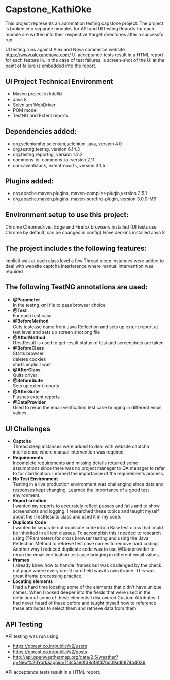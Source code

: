 # Capstone_KathiOke
This project represents an automation testing capstone project. 
The project is broken into separate modules for API and UI testing
Reports for each module are written into their respective /target directories after a successful run.

UI testing runs against Alex and Nova commerce website https://www.alexandnova.com/
UI acceptance tests result in a HTML report for each feature in. In the case of test failures, a screen-shot of the UI at the point of failure is embedded into the report.

## UI Project Technical Environment

* Maven project in IntelliJ
* Java 8
* Selenium WebDriver
* POM model
* TestNG and Extent reports

## Dependencies added:

* org.seleniumhq.selenium,selenium-java, version 4.0
* org.testng,testng, version 6.14.3
* org.testng,reportng, version 1.2.2
* commons-io, commons-io, version 2.11
* com.aventstack, extentreports, version 3.1.5

## Plugins added:

* org.apache.maven.plugins, maven-compiler-plugin,version 3.5.1
* org.apache.maven.plugins, maven-surefire-plugin, version 3.0.0-M6

## Environment setup to use this project:
Chrome Chromedriver, Edge and Firefox browsers installed
(UI tests use Chrome by default, can be changed in config)
Have Jenkins installed
Java 8

## The project includes the following features:

implicit wait at each class level
a few Thread.sleep instances were added to deal with website captcha interference where manual intervention was required

## The following TestNG annotations are used:

* **@Parameter** <br />In the testng.xml file to pass browser choice 
* **@Test** <br />For each test case
* **@BeforeMethod** <br />Gets testcase name from Java Reflection and sets up extent report at test level and sets up screen shot png file
* **@AfterMethod** <br />ITestResult is used to get result status of test and screenshots are taken
* **@BeforeClass**<br />Starts browser<br />deletes cookies<br />starts implicit wait
* **@AfterClass** <br />Quits driver 
* **@BeforeSuite** <br />Sets up extent reports 
* **@AfterSuite** <br />Flushes extent reports
* **@DataProvider** <br />Used to rerun the email verification test case bringing in different email values

## UI Challenges

* **Captcha** <br /> Thread.sleep instances were added to deal with website captcha interference where manual intervention was required
* **Requirements** <br /> Incomplete requirements and missing details required some assumptions since there was no project manager to QA manager to refer to for clarification. Learned the importance of the requirements process.
* **No Test Environment** <br /> Testing in a live production environment was challenging since data and responses kept changing. Learned the importance of a good test environment.
* **Report creation** <br /> I wanted my reports to accurately reflect passes and fails and to show screenshots and logging. I researched these topics and taught myself about the ITestResults class and used it in my code.
* **Duplicate Code** <br /> I wanted to separate out duplicate code into a BaseTest class that could be inherited in all test classes. To accomplish this I needed to research using @Parameters for cross browser testing and using the Java Reflection Method to retrieve test case names to remove hard coding.<br /> Another way I reduced duplicate code was to use @Dataprovider to rerun the email verification test case bringing in different email values.
* **iframes** <br /> I already knew how to handle iframes but was challenged by the check out page where every credit card field was its own iframe. This was great iframe processing practice.
* **Locating elements** <br /> I had a hard time locating some of the elements that didn't have unique names. When I looked deeper into the fields that were used in the definition of some of these elements I discovered Custom Attributes. I had never heard of these before and taught myself how to reference these attributes to select them and retrieve data from them.  

## API Testing

API testing was run using: 
* https://gorest.co.in/public/v2/users
* https://gorest.co.in/public/v2/posts 
* http://api.openweathermap.org/data/2.5/weather?q=New%20York&appid=1f3c5ae0f38df8fd7bc09ad6874a4039

API acceptance tests result in a HTML report.
